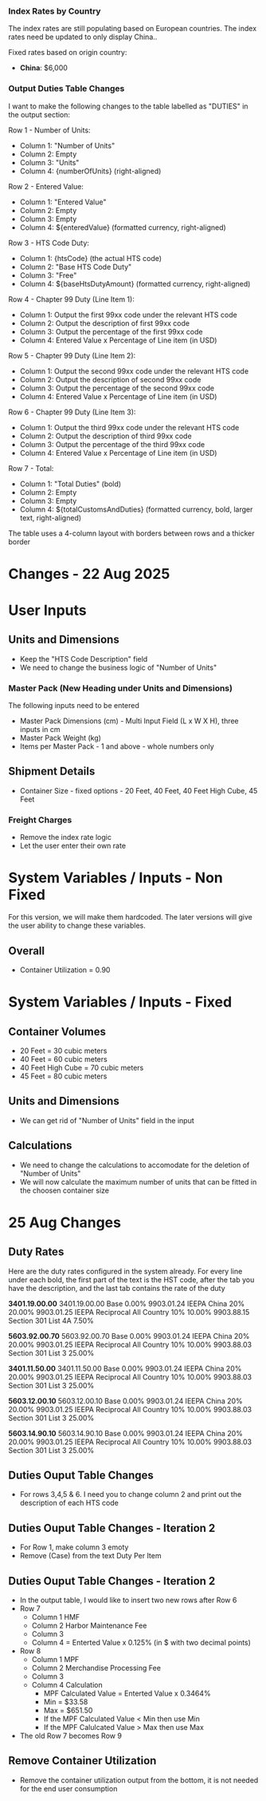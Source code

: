 
### Index Rates by Country
The index rates are still populating based on European countries. The index rates need be updated to only display China..

Fixed rates based on origin country:
- **China**: $6,000

### Output Duties Table Changes

I want to make the following changes to the table labelled as "DUTIES" in the output section:

  Row 1 - Number of Units:
  - Column 1: "Number of Units"
  - Column 2: Empty
  - Column 3: "Units"
  - Column 4: {numberOfUnits} (right-aligned)

  Row 2 - Entered Value:
  - Column 1: "Entered Value"
  - Column 2: Empty
  - Column 3: Empty
  - Column 4: ${enteredValue} (formatted currency, right-aligned)

  Row 3 - HTS Code Duty:
  - Column 1: {htsCode} (the actual HTS code)
  - Column 2: "Base HTS Code Duty"
  - Column 3: "Free"
  - Column 4: ${baseHtsDutyAmount} (formatted currency, right-aligned)

  Row 4 - Chapter 99 Duty (Line Item 1):
  - Column 1: Output the first 99xx code under the relevant HTS code
  - Column 2: Output the description of first 99xx code
  - Column 3: Output the percentage of the first 99xx code
  - Column 4: Entered Value x Percentage of Line item (in USD)

  Row 5 - Chapter 99 Duty (Line Item 2):
  - Column 1: Output the second 99xx code under the relevant HTS code
  - Column 2: Output the description of second 99xx code
  - Column 3: Output the percentage of the second 99xx code
  - Column 4: Entered Value x Percentage of Line item (in USD)

  Row 6 - Chapter 99 Duty (Line Item 3):
  - Column 1: Output the third 99xx code under the relevant HTS code
  - Column 2: Output the description of third 99xx code
  - Column 3: Output the percentage of the third 99xx code
  - Column 4: Entered Value x Percentage of Line item (in USD)

  Row 7 - Total:
  - Column 1: "Total Duties" (bold)
  - Column 2: Empty
  - Column 3: Empty
  - Column 4: ${totalCustomsAndDuties} (formatted currency, bold, larger text,
  right-aligned)

  The table uses a 4-column layout with borders between rows and a thicker
  border

# Changes - 22 Aug 2025

# User Inputs

## Units and Dimensions

- Keep the "HTS Code Description" field
- We need to change the business logic of "Number of Units"

### Master Pack (New Heading under Units and Dimensions)
The following inputs need to be entered
- Master Pack Dimensions (cm) - Multi Input Field (L x W X H), three inputs in cm
- Master Pack Weight (kg)
- Items per Master Pack - 1 and above - whole numbers only


## Shipment Details

- Container Size - fixed options - 20 Feet, 40 Feet, 40 Feet High Cube, 45 Feet

### Freight Charges
- Remove the index rate logic
- Let the user enter their own rate

# System Variables / Inputs - Non Fixed

For this version, we will make them hardcoded. The later versions will give the user ability to change these variables.

## Overall
- Container Utilization = 0.90

# System Variables / Inputs - Fixed

## Container Volumes
- 20 Feet = 30 cubic meters
- 40 Feet = 60 cubic meters
- 40 Feet High Cube = 70 cubic meters
- 45 Feet = 80 cubic meters


## Units and Dimensions
- We can get rid of "Number of Units" field in the input

## Calculations
- We need to change the calculations to accomodate for the deletion of "Number of Units"
- We will now calculate the maximum number of units that can be fitted in the choosen container size


# 25 Aug Changes

## Duty Rates

Here are the duty rates configured in the system already. For every line under each bold, the first part of the text is the HST code, after the tab you have the description, and the last tab contains the rate of the duty

**3401.19.00.00**
3401.19.00.00 Base  0.00%
9903.01.24  IEEPA China 20%	20.00%
9903.01.25  IEEPA Reciprocal All Country 10%	10.00%
9903.88.15  Section 301 List 4A	7.50%

**5603.92.00.70**
5603.92.00.70	Base	0.00%
9903.01.24	IEEPA China 20%	20.00%
9903.01.25	IEEPA Reciprocal All Country 10%	10.00%
9903.88.03	Section 301 List 3	25.00%

**3401.11.50.00**
3401.11.50.00	Base	0.00%
9903.01.24	IEEPA China 20%	20.00%
9903.01.25	IEEPA Reciprocal All Country 10%	10.00%
9903.88.03	Section 301 List 3	25.00%

**5603.12.00.10**
5603.12.00.10	Base	0.00%
9903.01.24	IEEPA China 20%	20.00%
9903.01.25	IEEPA Reciprocal All Country 10%	10.00%
9903.88.03	Section 301 List 3	25.00%

**5603.14.90.10**
5603.14.90.10	Base	0.00%
9903.01.24	IEEPA China 20%	20.00%
9903.01.25	IEEPA Reciprocal All Country 10%	10.00%
9903.88.03	Section 301 List 3	25.00%

## Duties Ouput Table Changes
* For rows 3,4,5 & 6. I need you to change column 2 and print out the description of each HTS code

## Duties Ouput Table Changes - Iteration 2
* For Row 1, make column 3 emoty
* Remove (Case) from the text Duty Per Item

## Duties Ouput Table Changes - Iteration 2
- In the output table, I would like to insert two new rows after Row 6
- Row 7
  - Column 1 HMF
  - Column 2 Harbor Maintenance Fee
  - Column 3
  - Column 4 = Enterted Value x 0.125% (in $ with two decimal points)
- Row 8
  - Column 1 MPF
  - Column 2 Merchandise Processing Fee
  - Column 3
  - Column 4 Calculation
      - MPF Calculated Value = Enterted Value x 0.3464%
      - Min = $33.58
      - Max = $651.50
      - If the MPF Calculated Value < Min then use Min
      - If the MPF Calulcated Value > Max then use Max
- The old Row 7 becomes Row 9

## Remove Container Utilization
* Remove the container utilization output from the bottom, it is not needed for the end user consumption
